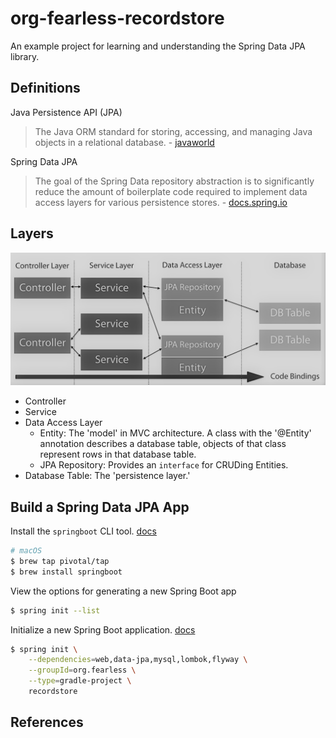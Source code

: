 # org-fearless-recordstore

An example project for learning and understanding the Spring Data JPA library.

## Definitions

Java Persistence API (JPA)

> The Java ORM standard for storing, accessing, and managing Java objects in a
> relational database. - [javaworld](https://www.javaworld.com/article/3379043/what-is-jpa-introduction-to-the-java-persistence-api.html)

Spring Data JPA

> The goal of the Spring Data repository abstraction is to significantly reduce
> the amount of boilerplate code required to implement data access layers for
> various persistence stores. - [docs.spring.io](https://docs.spring.io/spring-data/jpa/docs/current/reference/html/#repositories)

## Layers

![Spring Data JPA Layers](/assets/images/spring-data-jpa.png)

* Controller
* Service
* Data Access Layer
  - Entity: The 'model' in MVC architecture. A class with the '@Entity' annotation describes a database table, objects of that class represent rows in that database table.
  - JPA Repository: Provides an `interface` for CRUDing Entities.
* Database Table: The 'persistence layer.'

## Build a Spring Data JPA App

Install the `springboot` CLI tool. [docs][springboot-cli-macos-install]

```bash
# macOS
$ brew tap pivotal/tap
$ brew install springboot
```

View the options for generating a new Spring Boot app

```bash
$ spring init --list
```

Initialize a new Spring Boot application. [docs][springboot-cli-init-app]

```bash
$ spring init \
    --dependencies=web,data-jpa,mysql,lombok,flyway \
    --groupId=org.fearless \
    --type=gradle-project \
    recordstore
```

## References

[springboot-cli-macos-install]: https://docs.spring.io/spring-boot/docs/current/reference/html/getting-started.html#getting-started-homebrew-cli-installation
[springboot-cli-init-app]: https://docs.spring.io/spring-boot/docs/current/reference/html/spring-boot-cli.html#cli-init

